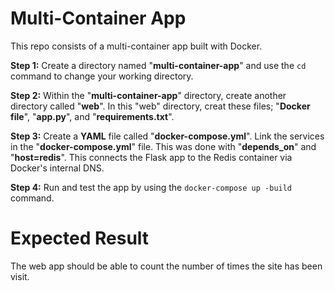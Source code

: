 # Multi-Container App 

This repo consists of a multi-container app built with Docker.


__Step 1:__
Create a directory named "__multi-container-app__" and use the `cd` command to change your working directory.

__Step 2:__
Within the "__multi-container-app__" directory, create another directory called "__web__". In this "web" directory, creat these files; "__Docker file__", "__app.py__", and "__requirements.txt__".

__Step 3:__
Create a __YAML__ file called "__docker-compose.yml__".
Link the services in the "__docker-compose.yml__" file. This was done with "__depends_on__" and "__host=redis__". This connects the Flask app to the Redis container via Docker's internal DNS.

__Step 4:__
Run and test the app by using the `docker-compose up -build` command.


# Expected Result

The web app should be able to count the number of times the site has been visit.

